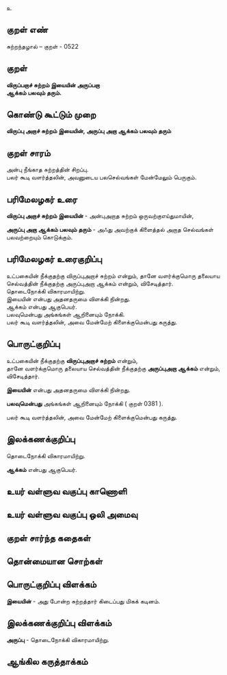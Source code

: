 உ

## குறள் எண் 

சுற்றந்தழால் – குறள் - 0522  

## குறள் 

**விருப்பறாச் சுற்றம் இயையின் அருப்பறா  
ஆக்கம் பலவும் தரும்.**

## கொண்டு கூட்டும் முறை

**விருப்பு அறாச் சுற்றம் இயையின், அருப்பு அறா ஆக்கம் பலவும் தரும்**  

## குறள் சாரம் 

அன்பு நீங்காத சுற்றத்தின் சிறப்பு.  
பலர் கூடி வளர்த்தலின், அவனுடைய பலசெல்வங்கள் மேன்மேலும் பெருகும்.  

## பரிமேலழகர் உரை

**விருப்பு அறாச் சுற்றம் இயையின்** - அன்புஅறாத சுற்றம் ஒருவற்குஎய்துமாயின்,  

**அருப்பு அறா ஆக்கம் பலவும் தரும்** - அஃது அவற்குக் கிளைத்தல் அறாத செல்வங்கள் பலவற்றையும் கொடுக்கும். 

## பரிமேலழகர் உரைகுறிப்பு   

உட்பகையின் நீக்குதற்கு விருப்புஅறாச் சுற்றம் என்றும், தானே வளர்க்குமொரு தலையாய செல்வத்தின் நீக்குதற்கு அருப்புஅறா ஆக்கம் என்றும், விசேடித்தார்.  
தொடைநோக்கி விகாரமாயிற்று.  
இயையின் என்பது அதனதருமை விளக்கி நின்றது.  
ஆக்கம் என்பது ஆகுபெயர்.  
பலவுமென்பது அங்கங்கள் ஆறினையும் நோக்கி.  
பலர் கூடி வளர்த்தலின், அவை மேன்மேற் கிளைக்குமென்பது கருத்து.    

## பொருட்குறிப்பு 

உட்பகையின் நீக்குதற்கு **விருப்புஅறாச் சுற்றம்** என்றும்,  
தானே வளர்க்குமொரு தலையாய செல்வத்தின் நீக்குதற்கு **அருப்புஅறா ஆக்கம்** என்றும், விசேடித்தார்.  

**இயையின்** என்பது அதனதருமை விளக்கி நின்றது.  
 
**பலவுமென்பது** அங்கங்கள் ஆறினையும் நோக்கி ( குறள் 0381 ).   

பலர் கூடி வளர்த்தலின், அவை மேன்மேற் கிளைக்குமென்பது கருத்து.   

## இலக்கணக்குறிப்பு  

தொடைநோக்கி விகாரமாயிற்று.   

**ஆக்கம்** என்பது ஆகுபெயர். 

## உயர் வள்ளுவ வகுப்பு காணொளி


## உயர் வள்ளுவ வகுப்பு ஒலி அமைவு 

 
## குறள் சார்ந்த கதைகள் 


## தொன்மையான சொற்கள்


## பொருட்குறிப்பு விளக்கம்

**இயையின்** - அது போன்ற சுற்றத்தார் கிடைப்பது மிகக் கடினம்.   

## இலக்கணக்குறிப்பு விளக்கம்

**அருப்பு** - தொடைநோக்கி விகாரமாயிற்று.   

## ஆங்கில கருத்தாக்கம் 


